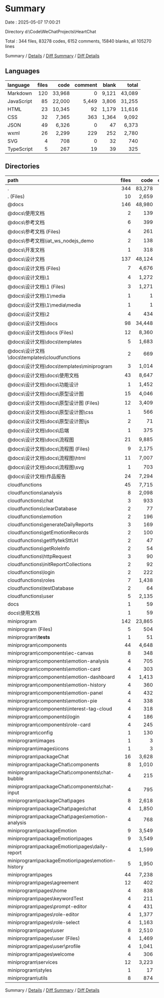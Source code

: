 # Summary

Date : 2025-05-07 17:00:21

Directory d:\\Code\\WeChatProjects\\HeartChat

Total : 344 files,  83278 codes, 6152 comments, 15840 blanks, all 105270 lines

Summary / [Details](details.md) / [Diff Summary](diff.md) / [Diff Details](diff-details.md)

## Languages
| language | files | code | comment | blank | total |
| :--- | ---: | ---: | ---: | ---: | ---: |
| Markdown | 120 | 33,968 | 0 | 9,121 | 43,089 |
| JavaScript | 85 | 22,000 | 5,449 | 3,806 | 31,255 |
| HTML | 23 | 10,345 | 92 | 1,179 | 11,616 |
| CSS | 32 | 7,365 | 363 | 1,364 | 9,092 |
| JSON | 49 | 6,326 | 0 | 47 | 6,373 |
| wxml | 26 | 2,299 | 229 | 252 | 2,780 |
| SVG | 4 | 708 | 0 | 32 | 740 |
| TypeScript | 5 | 267 | 19 | 39 | 325 |

## Directories
| path | files | code | comment | blank | total |
| :--- | ---: | ---: | ---: | ---: | ---: |
| . | 344 | 83,278 | 6,152 | 15,840 | 105,270 |
| . (Files) | 10 | 2,659 | 28 | 600 | 3,287 |
| @docs | 146 | 48,980 | 173 | 9,799 | 58,952 |
| @docs\\使用文档 | 2 | 139 | 0 | 61 | 200 |
| @docs\\参考文档 | 6 | 399 | 40 | 148 | 587 |
| @docs\\参考文档 (Files) | 4 | 261 | 6 | 136 | 403 |
| @docs\\参考文档\\iat_ws_nodejs_demo | 2 | 138 | 34 | 12 | 184 |
| @docs\\开发文档 | 1 | 318 | 0 | 33 | 351 |
| @docs\\设计文档 | 137 | 48,124 | 133 | 9,557 | 57,814 |
| @docs\\设计文档 (Files) | 7 | 4,676 | 1 | 910 | 5,587 |
| @docs\\设计文档\\1 | 4 | 1,272 | 0 | 918 | 2,190 |
| @docs\\设计文档\\1 (Files) | 3 | 1,271 | 0 | 917 | 2,188 |
| @docs\\设计文档\\1\\media | 1 | 1 | 0 | 1 | 2 |
| @docs\\设计文档\\1\\media\\media | 1 | 1 | 0 | 1 | 2 |
| @docs\\设计文档\\2 | 4 | 434 | 0 | 173 | 607 |
| @docs\\设计文档\\docs | 98 | 34,448 | 132 | 5,841 | 40,421 |
| @docs\\设计文档\\docs (Files) | 12 | 8,360 | 0 | 877 | 9,237 |
| @docs\\设计文档\\docs\\templates | 5 | 1,683 | 0 | 338 | 2,021 |
| @docs\\设计文档\\docs\\templates\\cloudfunctions | 2 | 669 | 0 | 162 | 831 |
| @docs\\设计文档\\docs\\templates\\miniprogram | 3 | 1,014 | 0 | 176 | 1,190 |
| @docs\\设计文档\\docs\\使用文档 | 43 | 8,647 | 0 | 2,434 | 11,081 |
| @docs\\设计文档\\docs\\功能设计 | 1 | 1,452 | 0 | 287 | 1,739 |
| @docs\\设计文档\\docs\\原型设计图 | 15 | 4,046 | 132 | 466 | 4,644 |
| @docs\\设计文档\\docs\\原型设计图 (Files) | 12 | 3,409 | 91 | 350 | 3,850 |
| @docs\\设计文档\\docs\\原型设计图\\css | 1 | 566 | 22 | 98 | 686 |
| @docs\\设计文档\\docs\\原型设计图\\js | 2 | 71 | 19 | 18 | 108 |
| @docs\\设计文档\\docs\\后端 | 1 | 375 | 0 | 83 | 458 |
| @docs\\设计文档\\docs\\流程图 | 21 | 9,885 | 0 | 1,356 | 11,241 |
| @docs\\设计文档\\docs\\流程图 (Files) | 9 | 2,175 | 0 | 470 | 2,645 |
| @docs\\设计文档\\docs\\流程图\\html | 11 | 7,007 | 0 | 856 | 7,863 |
| @docs\\设计文档\\docs\\流程图\\svg | 1 | 703 | 0 | 30 | 733 |
| @docs\\设计文档\\作品报告 | 24 | 7,294 | 0 | 1,715 | 9,009 |
| cloudfunctions | 45 | 7,715 | 1,571 | 1,351 | 10,637 |
| cloudfunctions\\analysis | 8 | 2,098 | 562 | 344 | 3,004 |
| cloudfunctions\\chat | 3 | 933 | 166 | 178 | 1,277 |
| cloudfunctions\\clearDatabase | 2 | 77 | 11 | 13 | 101 |
| cloudfunctions\\emotion | 2 | 196 | 45 | 40 | 281 |
| cloudfunctions\\generateDailyReports | 3 | 169 | 32 | 23 | 224 |
| cloudfunctions\\getEmotionRecords | 2 | 100 | 11 | 17 | 128 |
| cloudfunctions\\getIflytekSttUrl | 2 | 47 | 19 | 14 | 80 |
| cloudfunctions\\getRoleInfo | 2 | 54 | 4 | 8 | 66 |
| cloudfunctions\\httpRequest | 3 | 90 | 23 | 18 | 131 |
| cloudfunctions\\initReportCollections | 2 | 92 | 21 | 12 | 125 |
| cloudfunctions\\login | 2 | 222 | 25 | 36 | 283 |
| cloudfunctions\\roles | 7 | 1,438 | 190 | 263 | 1,891 |
| cloudfunctions\\testDatabase | 2 | 64 | 8 | 9 | 81 |
| cloudfunctions\\user | 5 | 2,135 | 454 | 376 | 2,965 |
| docs | 1 | 59 | 0 | 40 | 99 |
| docs\\使用文档 | 1 | 59 | 0 | 40 | 99 |
| miniprogram | 142 | 23,865 | 4,380 | 4,050 | 32,295 |
| miniprogram (Files) | 5 | 504 | 70 | 72 | 646 |
| miniprogram\\__tests__ | 1 | 51 | 1 | 9 | 61 |
| miniprogram\\components | 44 | 4,648 | 606 | 681 | 5,935 |
| miniprogram\\components\\ec-canvas | 8 | 348 | 69 | 51 | 468 |
| miniprogram\\components\\emotion-analysis | 4 | 705 | 84 | 118 | 907 |
| miniprogram\\components\\emotion-card | 4 | 303 | 33 | 42 | 378 |
| miniprogram\\components\\emotion-dashboard | 4 | 1,413 | 131 | 168 | 1,712 |
| miniprogram\\components\\emotion-history | 4 | 360 | 64 | 67 | 491 |
| miniprogram\\components\\emotion-panel | 4 | 432 | 66 | 79 | 577 |
| miniprogram\\components\\emotion-pie | 4 | 338 | 58 | 32 | 428 |
| miniprogram\\components\\interest-tag-cloud | 4 | 318 | 49 | 48 | 415 |
| miniprogram\\components\\login | 4 | 186 | 11 | 35 | 232 |
| miniprogram\\components\\role-card | 4 | 245 | 41 | 41 | 327 |
| miniprogram\\config | 1 | 130 | 30 | 7 | 167 |
| miniprogram\\images | 1 | 3 | 0 | 1 | 4 |
| miniprogram\\images\\icons | 1 | 3 | 0 | 1 | 4 |
| miniprogram\\packageChat | 16 | 3,628 | 728 | 617 | 4,973 |
| miniprogram\\packageChat\\components | 8 | 1,010 | 211 | 174 | 1,395 |
| miniprogram\\packageChat\\components\\chat-bubble | 4 | 215 | 38 | 31 | 284 |
| miniprogram\\packageChat\\components\\chat-input | 4 | 795 | 173 | 143 | 1,111 |
| miniprogram\\packageChat\\pages | 8 | 2,618 | 517 | 443 | 3,578 |
| miniprogram\\packageChat\\pages\\chat | 4 | 1,850 | 413 | 339 | 2,602 |
| miniprogram\\packageChat\\pages\\emotion-analysis | 4 | 768 | 104 | 104 | 976 |
| miniprogram\\packageEmotion | 9 | 3,549 | 476 | 591 | 4,616 |
| miniprogram\\packageEmotion\\pages | 9 | 3,549 | 476 | 591 | 4,616 |
| miniprogram\\packageEmotion\\pages\\daily-report | 4 | 1,599 | 185 | 231 | 2,015 |
| miniprogram\\packageEmotion\\pages\\emotion-history | 5 | 1,950 | 291 | 360 | 2,601 |
| miniprogram\\pages | 44 | 7,238 | 1,031 | 1,290 | 9,559 |
| miniprogram\\pages\\agreement | 12 | 402 | 28 | 73 | 503 |
| miniprogram\\pages\\home | 4 | 838 | 156 | 155 | 1,149 |
| miniprogram\\pages\\keywordTest | 4 | 211 | 20 | 31 | 262 |
| miniprogram\\pages\\prompt-editor | 4 | 431 | 55 | 66 | 552 |
| miniprogram\\pages\\role-editor | 4 | 1,377 | 153 | 237 | 1,767 |
| miniprogram\\pages\\role-select | 4 | 1,163 | 170 | 208 | 1,541 |
| miniprogram\\pages\\user | 8 | 2,510 | 400 | 464 | 3,374 |
| miniprogram\\pages\\user (Files) | 4 | 1,469 | 241 | 268 | 1,978 |
| miniprogram\\pages\\user\\profile | 4 | 1,041 | 159 | 196 | 1,396 |
| miniprogram\\pages\\welcome | 4 | 306 | 49 | 56 | 411 |
| miniprogram\\services | 12 | 3,223 | 1,073 | 607 | 4,903 |
| miniprogram\\styles | 1 | 17 | 0 | 4 | 21 |
| miniprogram\\utils | 8 | 874 | 365 | 171 | 1,410 |

Summary / [Details](details.md) / [Diff Summary](diff.md) / [Diff Details](diff-details.md)